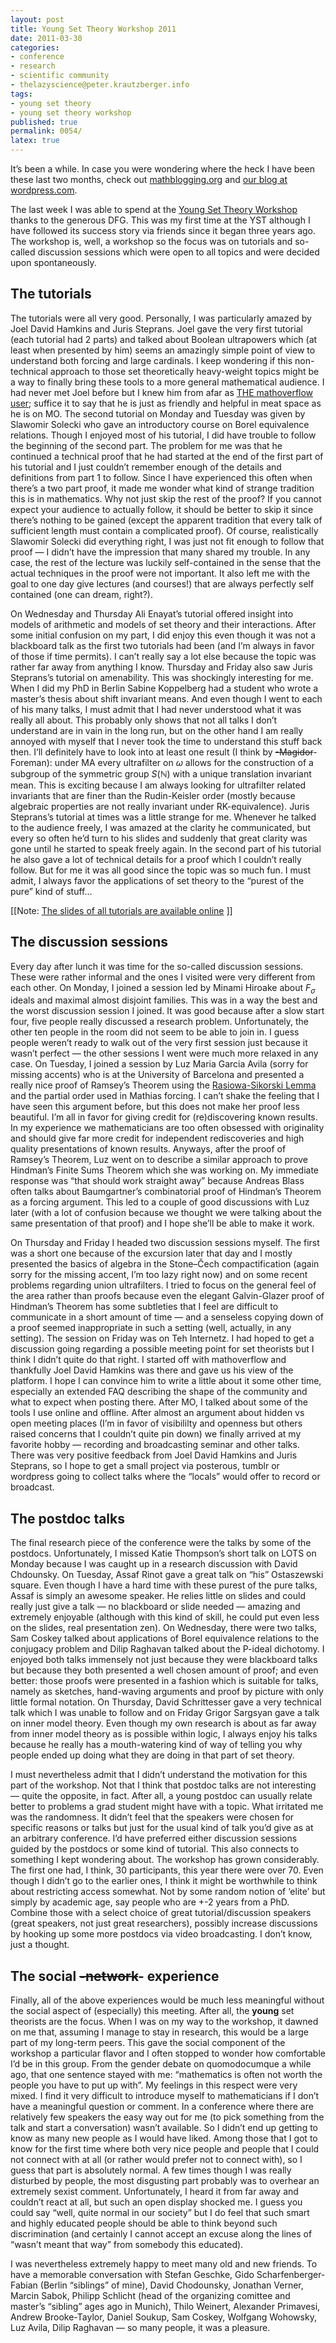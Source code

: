 ```yaml
---
layout: post
title: Young Set Theory Workshop 2011
date: 2011-03-30
categories:
- conference
- research
- scientific community
- thelazyscience@peter.krautzberger.info
tags:
- young set theory
- young set theory workshop
published: true
permalink: 0054/
latex: true
---
```


It’s been a while. In case you were wondering where the heck I have been these last two months, check out [mathblogging.org](http://www.mathblogging.org) and [our blog at wordpress.com](http://mathblogging.wordpress.com).

The last week I was able to spend at the [Young Set Theory Workshop](http://www.math.uni-bonn.de/people/logic/events/young-set-theory-2011/) thanks to the generous DFG. This was my first time at the YST although I have followed its success story via friends since it began three years ago. The workshop is, well, a workshop so the focus was on tutorials and so-called discussion sessions which were open to all topics and were decided upon spontaneously.

## The tutorials

The tutorials were all very good. Personally, I was particularly amazed by Joel David Hamkins and Juris Steprans. Joel gave the very first tutorial (each tutorial had 2 parts) and talked about Boolean ultrapowers which (at least when presented by him) seems an amazingly simple point of view to understand both forcing and large cardinals. I keep wondering if this non-technical approach to those set theoretically heavy-weight topics might be a way to finally bring these tools to a more general mathematical audience. I had never met Joel before but I knew him from afar as [THE mathoverflow user](http://mathoverflow.net/users); suffice it to say that he is just as friendly and helpful in meat space as he is on MO. The second tutorial on Monday and Tuesday was given by Slawomir Solecki who gave an introductory course on Borel equivalence relations. Though I enjoyed most of his tutorial, I did have trouble to follow the beginning of the second part. The problem for me was that he continued a technical proof that he had started at the end of the first part of his tutorial and I just couldn’t remember enough of the details and definitions from part 1 to follow. Since I have experienced this often when there’s a two part proof, it made me wonder what kind of strange tradition this is in mathematics. Why not just skip the rest of the proof? If you cannot expect your audience to actually follow, it should be better to skip it since there’s nothing to be gained (except the apparent tradition that every talk of sufficient length must contain a complicated proof). Of course, realistically Slawomir Solecki did everything right, I was just not fit enough to follow that proof — I didn’t have the impression that many shared my trouble. In any case, the rest of the lecture was luckily self-contained in the sense that the actual techniques in the proof were not important. It also left me with the goal to one day give lectures (and courses!) that are always perfectly self contained (one can dream, right?).

On Wednesday and Thursday Ali Enayat’s tutorial offered insight into models of arithmetic and models of set theory and their interactions. After some initial confusion on my part, I did enjoy this even though it was not a blackboard talk as the first two tutorials had been (and I’m always in favor of those if time permits). I can’t really say a lot else because the topic was rather far away from anything I know. Thursday and Friday also saw Juris Steprans’s tutorial on amenability. This was shockingly interesting for me. When I did my PhD in Berlin Sabine Koppelberg had a student who wrote a master’s thesis about shift invariant means. And even though I went to each of his many talks, I must admit that I had never understood what it was really all about. This probably only shows that not all talks I don’t understand are in vain in the long run, but on the other hand I am really annoyed with myself that I never took the time to understand this stuff back then. I’ll definitely have to look into at least one result (I think by <del>-Magidor</del>- Foreman): under MA every ultrafilter on $\omega$ allows for the construction of a subgroup of the symmetric group $S(\mathbb{N})$ with a unique translation invariant mean. This is exciting because I am always looking for ultrafilter related invariants that are finer than the Rudin-Keisler order (mostly because algebraic properties are not really invariant under RK-equivalence). Juris Steprans’s tutorial at times was a little strange for me. Whenever he talked to the audience freely, I was amazed at the clarity he communicated, but every so often he’d turn to his slides and suddenly that great clarity was gone until he started to speak freely again. In the second part of his tutorial he also gave a lot of technical details for a proof which I couldn’t really follow. But for me it was all good since the topic was so much fun. I must admit, I always favor the applications of set theory to the “purest of the pure” kind of stuff…

[[Note: [The slides of all tutorials are available online](http://www.math.uni-bonn.de/people/logic/events/young-set-theory-2011/programme.shtml) ]]

## The discussion sessions

Every day after lunch it was time for the so-called discussion sessions. These were rather informal and the ones I visited were very different from each other. On Monday, I joined a session led by Minami Hiroake about $F_\sigma$ ideals and maximal almost disjoint families. This was in a way the best and the worst discussion session I joined. It was good because after a slow start four, five people really discussed a research problem. Unfortunately, the other ten people in the room did not seem to be able to join in. I guess people weren’t ready to walk out of the very first session just because it wasn’t perfect — the other sessions I went were much more relaxed in any case. On Tuesday, I joined a session by Luz Maria Garcia Avila (sorry for missing accents) who is at the University of Barcelona and presented a really nice proof of Ramsey’s Theorem using the [Rasiowa-Sikorski Lemma](https://secure.wikimedia.org/wikipedia/en/wiki/Rasiowa%E2%80%93Sikorski_lemma) and the partial order used in Mathias forcing. I can’t shake the feeling that I have seen this argument before, but this does not make her proof less beautiful. I’m all in favor for giving credit for (re)discovering known results. In my experience we mathematicians are too often obsessed with originality and should give far more credit for independent rediscoveries and high quality presentations of known results. Anyways, after the proof of Ramsey’s Theorem, Luz went on to describe a similar approach to prove Hindman’s Finite Sums Theorem which she was working on. My immediate response was “that should work straight away” because Andreas Blass often talks about Baumgartner’s combinatorial proof of Hindman’s Theorem as a forcing argument. This led to a couple of good discussions with Luz later (with a lot of confusion because we thought we were talking about the same presentation of that proof) and I hope she’ll be able to make it work.

On Thursday and Friday I headed two discussion sessions myself. The first was a short one because of the excursion later that day and I mostly presented the basics of algebra in the Stone–Čech compactification (again sorry for the missing accent, I’m too lazy right now) and on some recent problems regarding union ultrafilters. I tried to focus on the general feel of the area rather than proofs because even the elegant Galvin-Glazer proof of Hindman’s Theorem has some subtleties that I feel are difficult to communicate in a short amount of time — and a senseless copying down of a proof seemed inappropriate in such a setting (well, actually, in any setting). The session on Friday was on Teh Internetz. I had hoped to get a discussion going regarding a possible meeting point for set theorists but I think I didn’t quite do that right. I started off with mathoverflow and thankfully Joel David Hamkins was there and gave us his view of the platform. I hope I can convince him to write a little about it some other time, especially an extended FAQ describing the shape of the community and what to expect when posting there. After MO, I talked about some of the tools I use online and offline. After almost an argument about hidden vs open meeting places (I’m in favor of visibililty and openness but others raised concerns that I couldn’t quite pin down) we finally arrived at my favorite hobby — recording and broadcasting seminar and other talks. There was very positive feedback from Joel David Hamkins and Juris Steprans, so I hope to get a small project via posterous, tumblr or wordpress going to collect talks where the “locals” would offer to record or broadcast.

## The postdoc talks

The final research piece of the conference were the talks by some of the postdocs. Unfortunately, I missed Katie Thompson’s short talk on LOTS on Monday because I was caught up in a research discussion with David Chdounsky. On Tuesday, Assaf Rinot gave a great talk on “his” Ostaszewski square. Even though I have a hard time with these purest of the pure talks, Assaf is simply an awesome speaker. He relies little on slides and could really just give a talk — no blackboard or slide needed — amazing and extremely enjoyable (although with this kind of skill, he could put even less on the slides, real presentation zen). On Wednesday, there were two talks, Sam Coskey talked about applications of Borel equivalence relations to the conjugacy problem and Dilip Raghavan talked about the P-ideal dichotomy. I enjoyed both talks immensely not just because they were blackboard talks but because they both presented a well chosen amount of proof; and even better: those proofs were presented in a fashion which is suitable for talks, namely as sketches, hand-waving arguments and proof by picture with only little formal notation. On Thursday, David Schrittesser gave a very technical talk which I was unable to follow and on Friday Grigor Sargsyan gave a talk on inner model theory. Even though my own research is about as far away from inner model theory as is possible within logic, I always enjoy his talks because he really has a mouth-watering kind of way of telling you why people ended up doing what they are doing in that part of set theory.

I must nevertheless admit that I didn’t understand the motivation for this part of the workshop. Not that I think that postdoc talks are not interesting — quite the opposite, in fact. After all, a young postdoc can usually relate better to problems a grad student might have with a topic. What irritated me was the randomness. It didn’t feel that the speakers were chosen for specific reasons or talks but just for the usual kind of talk you’d give as at an arbitrary conference. I’d have preferred either discussion sessions guided by the postdocs or some kind of tutorial. This also connects to something I kept wondering about. The workshop has grown considerably. The first one had, I think, 30 participants, this year there were over 70\. Even though I didn’t go to the earlier ones, I think it might be worthwhile to think about restricting access somewhat. Not by some random notion of ‘elite’ but simply by academic age, say people who are +-2 years from a PhD. Combine those with a select choice of great tutorial/discussion speakers (great speakers, not just great researchers), possibly increase discussions by hooking up some more postdocs via video broadcasting. I don’t know, just a thought.

## The social <del>-network</del>- experience

Finally, all of the above experiences would be much less meaningful without the social aspect of (especially) this meeting. After all, the **young** set theorists are the focus. When I was on my way to the workshop, it dawned on me that, assuming I manage to stay in research, this would be a large part of my long-term peers. This gave the social component of the workshop a particular flavor and I often stopped to wonder how comfortable I’d be in this group. From the gender debate on quomodocumque a while ago, that one sentence stayed with me: “mathematics is often not worth the people you have to put up with”. My feelings in this respect were very mixed. I find it very difficult to introduce myself to mathematicians if I don’t have a meaningful question or comment. In a conference where there are relatively few speakers the easy way out for me (to pick something from the talk and start a conversation) wasn’t available. So I didn’t end up getting to know as many new people as I would have liked. Among those that I got to know for the first time where both very nice people and people that I could not connect with at all (or rather would prefer not to connect with), so I guess that part is absolutely normal. A few times though I was really disturbed by people, the most disgusting part probably was to overhear an extremely sexist comment. Unfortunately, I heard it from far away and couldn’t react at all, but such an open display shocked me. I guess you could say “well, quite normal in our society” but I do feel that such smart and highly educated people should be able to think beyond such discrimination (and certainly I cannot accept an excuse along the lines of “wasn’t meant that way” from somebody this educated).

I was nevertheless extremely happy to meet many old and new friends. To have a memorable conversation with Stefan Geschke, Gido Scharfenberger-Fabian (Berlin “siblings” of mine), David Chodounsky, Jonathan Verner, Marcin Sabok, Philipp Schlicht (head of the organizing comittee and master’s “sibling” ages ago in Munich), Thilo Weinert, Alexander Primavesi, Andrew Brooke-Taylor, Daniel Soukup, Sam Coskey, Wolfgang Wohowsky, Luz Avila, Dilip Raghavan — so many people, it was a pleasure.
